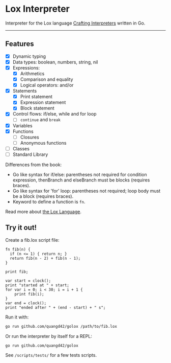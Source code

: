 # Lox Interpreter
Interpreter for the Lox language [Crafting Interpreters](https://craftinginterpreters.com) written in Go.

---

## Features

- [x] Dynamic typing
- [x] Data types: boolean, numbers, string, nil
- [x] Expressions:
  - [x] Arithmetics
  - [x] Comparison and equality
  - [x] Logical operators: and/or
- [x] Statements
  - [x] Print statement
  - [x] Expression statement
  - [x] Block statement
- [x] Control flows: if/else, while and for loop
  - [ ] `continue` and `break`
- [x] Variables
- [x] Functions
   - [ ] Closures
   - [ ] Anonymous functions
- [ ] Classes
- [ ] Standard Library

Differences from the book:
- Go like syntax for if/else: parentheses not required for condition expression, thenBranch and elseBranch must be blocks (requires braces).
- Go like syntax for 'for' loop: parentheses not required; loop body must be a block (requires braces).
- Keyword to define a function is `fn`.

Read more about [the Lox Language](https://craftinginterpreters.com/the-lox-language.html).

## Try it out!

Create a fib.lox script file:

```
fn fib(n) {
  if (n <= 1) { return n; }
  return fib(n - 2) + fib(n - 1);
}

print fib;

var start = clock();
print "started at " + start;
for var i = 0; i < 30; i = i + 1 {
	print fib(i);
}
var end = clock();
print "ended after " + (end - start) + " s";
```

Run it with:

```sh
go run github.com/quangd42/golox /path/to/fib.lox
```

Or run the interpreter by itself for a REPL:
```sh
go run github.com/quangd42/golox
```

See `/scripts/tests/` for a few tests scripts.
